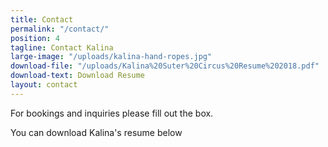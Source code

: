 ```yaml
---
title: Contact
permalink: "/contact/"
position: 4
tagline: Contact Kalina
large-image: "/uploads/kalina-hand-ropes.jpg"
download-file: "/uploads/Kalina%20Suter%20Circus%20Resume%202018.pdf"
download-text: Download Resume
layout: contact
---
```


For bookings and inquiries please fill out the box.

You can download Kalina's resume below
